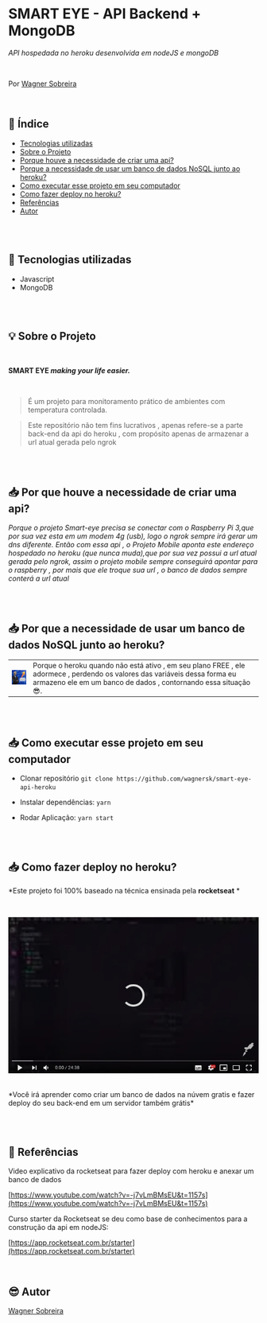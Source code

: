 # SMART EYE - API Backend + MongoDB

*API hospedada no heroku desenvolvida em nodeJS e mongoDB*

<br>


 Por [Wagner Sobreira](https://www.linkedin.com/in/wagner-sobreira-395b66167/)


                                        
<br>


## 📑 Índice

- [Tecnologias utilizadas](#-tecnologias-utilizadas)
- [Sobre o Projeto](#-sobre-o-projeto)
- [Porque houve a necessidade de criar uma api?](#-porque-houve-a-necessidade-de-criar-uma-api)
- [Porque a necessidade de usar um banco de dados NoSQL junto ao heroku?](#-porque-a-necessidade-de-usar-um-banco-de-dados-NoSQL-junto-ao-heroku)
- [Como executar esse projeto em seu computador](#-como-executar-esse-projeto-em-seu-computador)
- [Como fazer deploy no heroku?](#-como-fazer-deploy-no-heroku)
- [Referências](#-referências)
- [Autor](#-autor)


<br><br>


## 🚀 Tecnologias utilizadas

- Javascript
- MongoDB

<br><br>

## 💡 Sobre o Projeto

<br>

**SMART EYE  _making your life easier._**

<br>

> É um projeto para monitoramento prático de ambientes com temperatura controlada.<br>

> Este repositório não tem fins lucrativos , apenas refere-se a parte back-end da api do heroku , com propósito apenas de armazenar a url atual gerada pelo ngrok



<br><br>


## 📥 Por que houve a necessidade de criar uma api?

*Porque o projeto Smart-eye precisa se conectar com o Raspberry Pi 3,que por sua vez esta em um modem 4g (usb), logo o ngrok sempre irá gerar um dns diferente.
Então com essa api , o Projeto Mobile aponta este endereço hospedado no heroku (que nunca muda),que por sua vez possui a url atual gerada pelo ngrok, assim o projeto mobile sempre conseguirá apontar para o raspberry , por mais que ele troque sua url , o banco de dados sempre conterá a url atual*


<br><br>


## 📥 Por que a necessidade de usar um banco de dados NoSQL junto ao heroku?

<table>
  <tr>
    <td><img src="/image/stonks-meme.jpeg"/></td>
    
<td>Porque o heroku quando não está ativo , em seu plano FREE , ele adormece , perdendo os valores 
  das variáveis dessa forma eu armazeno ele em um banco de dados , contornando essa situação 😎️.</td> 
  </tr>
</table>

<br><br>

## 📥 Como executar esse projeto em seu computador

- Clonar repositório `git clone https://github.com/wagnersk/smart-eye-api-heroku`

- Instalar dependências: `yarn`

- Rodar Aplicação: `yarn start`

<br><br>


## 📥 Como fazer deploy no heroku?


*Este projeto foi 100% baseado na técnica ensinada pela **rocketseat** *

<br>

[![Watch the video](https://github.com/wagnersk/smart-eye-api-heroku/blob/master/image/youtubeloading.jpeg)](https://www.youtube.com/watch?v=-j7vLmBMsEU)

<br>
*Você irá aprender como criar um banco de dados na núvem gratis e fazer deploy do seu back-end em um servidor também grátis*

<br><br>


## 📕 Referências


Video explicativo da rocketseat para fazer deploy com heroku e anexar um banco de dados 

[https://www.youtube.com/watch?v=-j7vLmBMsEU&t=1157s](https://www.youtube.com/watch?v=-j7vLmBMsEU&t=1157s)


Curso starter da Rocketseat se deu como base de conhecimentos para a construção da api em nodeJS:

[https://app.rocketseat.com.br/starter](https://app.rocketseat.com.br/starter)

<br>

## 😎️ Autor

[Wagner Sobreira](https://www.linkedin.com/in/wagner-sobreira-395b66167/)
